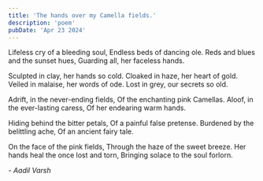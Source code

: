 ```yaml
---
title: 'The hands over my Camella fields.'
description: 'poem'
pubDate: 'Apr 23 2024'
---
```

Lifeless cry of a bleeding soul,
Endless beds of dancing ole. 
Reds and blues and the sunset hues,
Guarding all, her faceless hands.

Sculpted in clay, her hands so cold.
Cloaked in haze, her heart of gold. 
Veiled in malaise, her words of ode. 
Lost in grey, our secrets so old. 

Adrift, in the never-ending fields, 
Of the enchanting pink Camellas. 
Aloof, in the ever-lasting caress,
Of her endearing warm hands. 

Hiding behind the bitter petals, 
Of a painful false pretense. 
Burdened by the belittling ache, 
Of an ancient fairy tale.

On the face of the pink fields, 
Through the haze of the sweet breeze. 
Her hands heal the once lost and torn, 
Bringing solace to the soul forlorn. 

*- Aadil Varsh*
















